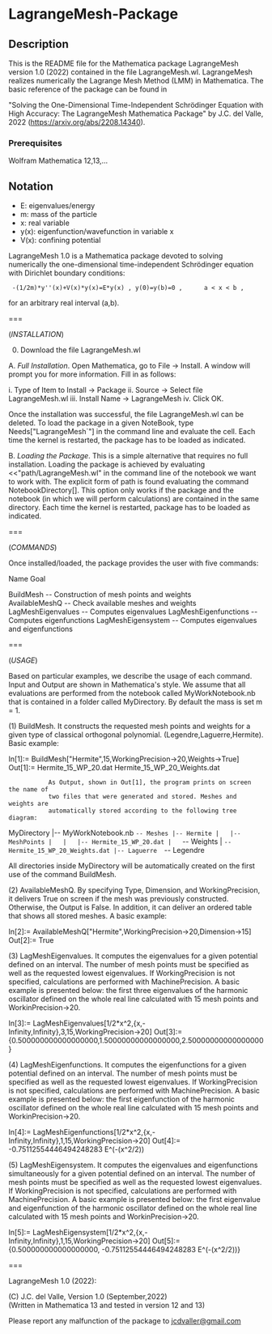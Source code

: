 # LagrangeMesh-Package

## Description
This is the README file for the Mathematica package LagrangeMesh
version 1.0 (2022) contained in the file LagrangeMesh.wl. LagrangeMesh 
realizes numerically the Lagrange Mesh Method (LMM) in Mathematica.
The basic reference of the package can be found in

"Solving the One-Dimensional Time-Independent Schrödinger Equation with 
      High Accuracy: The LagrangeMesh Mathematica Package"
                    by J.C. del Valle, 2022
                     (https://arxiv.org/abs/2208.14340).

             
### Prerequisites
Wolfram Mathematica 12,13,...

## Notation

   * E: eigenvalues/energy
   * m: mass of the particle
   * x: real variable
* y(x): eigenfunction/wavefunction in variable x
* V(x): confining potential




LagrangeMesh 1.0 is a Mathematica package devoted to solving numerically 
the one-dimensional time-independent Schrödinger equation with Dirichlet
boundary conditions:

     -(1/2m)*y''(x)+V(x)*y(x)=E*y(x) , y(0)=y(b)=0 ,      a < x < b ,

for an arbitrary real interval (a,b). 

===

(*INSTALLATION*)

0. Download the file LagrangeMesh.wl

A. *Full Installation*. Open Mathematica, go to File -> Install.
   A window will prompt you for more information. Fill in as follows:

  i. Type of Item to Install -> Package
 ii. Source -> Select file LagrangeMesh.wl 
iii. Install Name -> LagrangeMesh
 iv. Click OK.

Once the installation was successful, the file LagrangeMesh.wl can be
deleted. To load the package in a given NoteBook, type Needs["LagrangeMesh`"] 
in the command line and evaluate the cell. Each time the kernel is restarted, 
the package has to be loaded as indicated.


B. *Loading the Package*. This is a simple alternative that requires no
   full installation. Loading the package is achieved by evaluating
   <<"path/LagrangeMesh.wl" in the command line of the notebook
   we want to work with. The explicit form of path is found evaluating
   the command NotebookDirectory[]. This option only works if the package
   and the notebook (in which we will perform calculations) are contained
   in the same directory. Each time the kernel is restarted, package has to be
   loaded as indicated.

===

(*COMMANDS*)

Once installed/loaded, the package provides the user with five commands:

Name                                    Goal

BuildMesh              --   Construction of mesh points and weights            
AvailableMeshQ         --   Check available meshes and weights
LagMeshEigenvalues     --   Computes eigenvalues
LagMeshEigenfunctions  --   Computes eigenfunctions
LagMeshEigensystem     --   Computes eigenvalues and eigenfunctions


===

(*USAGE*)

Based on particular examples, we describe the usage of each command. Input and Output
are shown in Mathematica's style. We assume that all evaluations are performed from the
notebook called MyWorkNotebook.nb that is contained in a folder called MyDirectory. By
default the mass is set m = 1.


(1) BuildMesh. It constructs the requested mesh points and weights for a given type 
               of classical orthogonal polynomial. (Legendre,Laguerre,Hermite).
               Basic example: 

 In[1]:= BuildMesh["Hermite",15,WorkingPrecision->20,Weights->True]
Out[1]:= Hermite_15_WP_20.dat
         Hermite_15_WP_20_Weights.dat 
                
               As Output, shown in Out[1], the program prints on screen the name of
               two files that were generated and stored. Meshes and weights are 
               automatically stored according to the following tree diagram:

 MyDirectory
 |-- MyWorkNotebook.nb
 `-- Meshes
     |-- Hermite
     |   |-- MeshPoints
     |   |   |-- Hermite_15_WP_20.dat
     |   `-- Weights
     |       `-- Hermite_15_WP_20_Weights.dat
     |-- Laguerre 
     `-- Legendre

All directories inside MyDirectory will be automatically created on the first use
of the command BuildMesh.       


(2) AvailableMeshQ. By specifying Type, Dimension, and WorkingPrecision, it delivers True on 
                    screen if the mesh was previously constructed. Otherwise, the Output
                    is False. In addition, it can deliver an ordered table that shows
                    all stored meshes. A basic example:

 In[2]:= AvailableMeshQ["Hermite",WorkingPrecision->20,Dimension->15]
Out[2]:= True
                                 



(3) LagMeshEigenvalues. It computes the eigenvalues for a given potential defined on
                        an interval. The number of mesh points must be specified as 
                        well as the requested lowest eigenvalues. If WorkingPrecision
                        is not specified, calculations are performed with MachinePrecision.
                        A basic example is presented below: the first three eigenvalues
                        of the harmonic oscillator defined on the whole real line
                        calculated with 15 mesh points and WorkinPrecision->20.

 In[3]:= LagMeshEigenvalues[1/2*x^2,{x,-Infinity,Infinity},3,15,WorkingPrecision->20]
Out[3]:= {0.500000000000000000,1.50000000000000000,2.50000000000000000}
          
 

(4) LagMeshEigenfunctions. It computes the eigenfunctions for a given potential defined on
                           an interval. The number of mesh points must be specified as 
                           well as the requested lowest eigenvalues. If WorkingPrecision
                           is not specified, calculations are performed with MachinePrecision.
                           A basic example is presented below: the first eigenfunction 
                           of the harmonic oscillator defined on the whole real line
                           calculated with 15 mesh points and WorkinPrecision->20.

 In[4]:= LagMeshEigenfunctions[1/2*x^2,{x,-Infinity,Infinity},1,15,WorkingPrecision->20]
Out[4]:= -0.75112554446494248283 E^(-(x^2/2))

(5) LagMeshEigensystem. It computes the eigenvalues and eigenfunctions simultaneously 
                        for a given potential defined on an interval. The number of mesh
                        points must be specified as well as the requested lowest eigenvalues.
                        If WorkingPrecision is not specified, calculations are performed with
                        MachinePrecision. A basic example is presented below: the first
                        eigenvalue and eigenfunction of the harmonic oscillator defined
                        on the whole real line calculated with 15 mesh points and
                        WorkinPrecision->20.

 In[5]:= LagMeshEigensystem[1/2*x^2,{x,-Infinity,Infinity},1,15,WorkingPrecision->20]
Out[5]:= {0.500000000000000000, -0.75112554446494248283 E^(-(x^2/2))}

===

LagrangeMesh 1.0 (2022):

(C) J.C. del Valle, Version 1.0 (September,2022)  
    (Written in Mathematica 13 and tested in version 12 and 13)

Please report any malfunction of the package to jcdvaller@gmail.com
